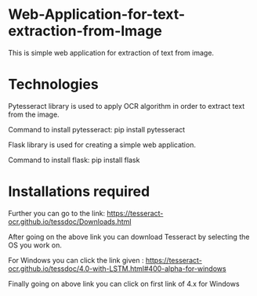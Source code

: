 # Web-Application-for-text-extraction-from-Image
This is simple web application for extraction of text from image.

# Technologies
Pytesseract library is used to apply OCR algorithm in order to extract text from the image.

Command to install pytesseract: pip install pytesseract

Flask library is used for creating a simple web application.

Command to install flask: pip install flask

# Installations required
Further you can go to the link: https://tesseract-ocr.github.io/tessdoc/Downloads.html

After going on the above link you can download Tesseract by selecting the OS you work on.

For Windows you can click the link given : https://tesseract-ocr.github.io/tessdoc/4.0-with-LSTM.html#400-alpha-for-windows 

Finally going on above link you can click on first link of 4.x for Windows

